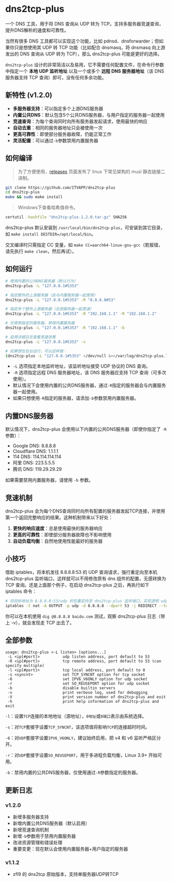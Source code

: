 # dns2tcp-plus

一个 DNS 工具，用于将 DNS 查询从 UDP 转为 TCP。支持多服务器竞速查询，提升DNS解析的速度和可靠性。

当然有很多 DNS 工具都可以实现这个功能，比如 pdnsd、dnsforwarder；但如果你只是想使用其 UDP 转 TCP 功能（比如配合 dnsmasq，将 dnsmasq 向上游发出的 DNS 查询从 UDP 转为 TCP），那么 dns2tcp-plus 可能是更好的选择。

`dns2tcp-plus` 设计的非常简洁以及易用，它不需要任何配置文件，在命令行参数中指定一个 **本地 UDP 监听地址** 以及一个或多个 **远程 DNS 服务器地址**（该 DNS 服务器支持 TCP 查询）即可，没有任何多余功能。

## 新特性 (v1.2.0)

- **多服务器支持**：可以指定多个上游DNS服务器
- **内置公共DNS**：默认包含5个公共DNS服务器，与用户指定的服务器一起使用
- **竞速查询**：为每个查询同时向所有服务器发起请求，使用最快的响应
- **自动去重**：相同的服务器地址只会被使用一次
- **更高可靠性**：即使部分服务器故障，仍能正常工作
- **灵活配置**：可以通过`-b`参数禁用内置服务器

## 如何编译

> 为了方便使用，[releases](https://github.com/ITVAPP/dns2tcp-plus/releases) 页面发布了 linux 下常见架构的 musl 静态链接二进制。

```bash
git clone https://github.com/ITVAPP/dns2tcp-plus
cd dns2tcp-plus
make && sudo make install
```

> Windows下查看哈希值命令。

```bash
certutil -hashfile "dns2tcp-plus-1.2.0.tar.gz" SHA256
```

dns2tcp-plus 默认安装到 `/usr/local/bin/dns2tcp-plus`，可安装到其它目录，如 `make install DESTDIR=/opt/local/bin`。

交叉编译时只需指定 CC 变量，如 `make CC=aarch64-linux-gnu-gcc`（若报错，请先执行 `make clean`，然后再试）。

## 如何运行

```bash
# 使用内置的公共DNS服务器（默认行为）
dns2tcp-plus -L "127.0.0.1#5353"

# 指定额外的上游服务器（会与内置服务器一起使用）
dns2tcp-plus -L "127.0.0.1#5353" -R "8.8.8.8#53"

# 指定多个额外上游服务器（全部服务器一起竞速）
dns2tcp-plus -L "127.0.0.1#5353" -R "192.168.1.1" -R "192.168.1.2"

# 仅使用指定的服务器，禁用内置服务器
dns2tcp-plus -L "127.0.0.1#5353" -R "192.168.1.1" -b

# 启用详细日志查看竞速效果
dns2tcp-plus -L "127.0.0.1#5353" -v

# 如果想在后台运行，可以这样做：
(dns2tcp-plus -L "127.0.0.1#5353" </dev/null &>>/var/log/dns2tcp-plus.log &)
```

- `-L` 选项指定本地监听地址，该监听地址接受 UDP 协议的 DNS 查询。
- `-R` 选项指定远程 DNS 服务器地址，该 DNS 服务器应支持 TCP 查询（可多次使用）。
- 默认情况下会使用内置的公共DNS服务器，通过`-R`指定的服务器会与内置服务器一起使用。
- 如果只想使用`-R`指定的服务器，请添加`-b`参数禁用内置服务器。

## 内置DNS服务器

默认情况下，dns2tcp-plus 会使用以下内置的公共DNS服务器（即使你指定了 `-R` 参数）：

- Google DNS: 8.8.8.8
- Cloudflare DNS: 1.1.1.1
- 114 DNS: 114.114.114.114
- 阿里 DNS: 223.5.5.5
- 腾讯 DNS: 119.29.29.29

如果需要禁用内置服务器，请使用 `-b` 参数。

## 竞速机制

dns2tcp-plus 会为每个DNS查询同时向所有配置的服务器发起TCP连接，并使用第一个返回完整响应的结果。这种机制带来以下好处：

1. **更快的响应速度**：总是使用最快的服务器响应
2. **更高的可靠性**：即使部分服务器故障也不影响使用
3. **自动负载均衡**：自然地使用性能最好的服务器

## 小技巧

借助 iptables，将本机发往 8.8.8.8:53 的 UDP 查询请求，强行重定向至本机 dns2tcp-plus 监听端口，这样就可以不用修改原有 dns 组件的配置，无感转换为 TCP 查询。还是上面那个例子，在启动 dns2tcp-plus 之后，再执行如下 iptables 命令：

```bash
# 将目标地址为 8.8.8.8:53/udp 的包重定向至 dns2tcp-plus 监听端口，实现透明 udp2tcp 转换
iptables -t nat -A OUTPUT -p udp -d 8.8.8.8 --dport 53 -j REDIRECT --to-ports 5353
```

你可以在本机使用 `dig @8.8.8.8 baidu.com` 测试，观察 dns2tcp-plus 日志（带上 -v），就会发现走 TCP 出去了。

## 全部参数

```console
usage: dns2tcp-plus <-L listen> [options...]
 -L <ip[#port]>          udp listen address, port default to 53
 -R <ip[#port]>          tcp remote address, port default to 53 (can specify multiple)
 -l <ip[#port]>          tcp local address, port default to 0
 -s <syncnt>             set TCP_SYNCNT option for tcp socket
 -6                      set IPV6_V6ONLY option for udp socket
 -r                      set SO_REUSEPORT option for udp socket
 -b                      disable builtin servers
 -v                      print verbose log, used for debugging
 -V                      print version number of dns2tcp-plus and exit
 -h                      print help information of dns2tcp-plus and exit
```

`-l`：设置`TCP`连接的本地地址（源地址），`0地址`或`0端口`表示由系统选择。

`-s`：对`TCP`套接字设置`TCP_SYNCNT`，该选项值将影响`TCP`的连接超时时间。

`-6`：对`UDP`套接字设置`IPV6_V6ONLY`，建议始终启用，把 v4 和 v6 监听严格区分开。

`-r`：对`UDP`套接字设置`SO_REUSEPORT`，用于多进程负载均衡，Linux 3.9+ 开始可用。

`-b`：禁用内置的公共DNS服务器，仅使用通过`-R`参数指定的服务器。

## 更新日志

### v1.2.0
- 新增多服务器支持
- 新增内置公共DNS服务器（默认启用）
- 新增竞速查询机制
- 新增`-b`参数用于禁用内置服务器
- 改进资源管理和错误处理
- 重要变更：现在默认会使用内置服务器+用户指定的服务器

### v1.1.2
- zfl9 的 dns2tcp 原始版本，支持单服务器UDP转TCP
